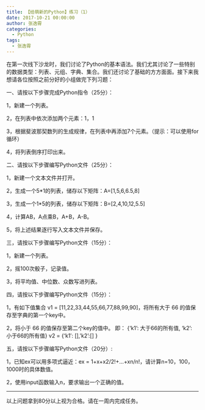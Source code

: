 ```yaml
---
title: 【给萌新的Python】练习（1）
date: 2017-10-21 00:00:00
author: 张逸霄
categories:
  - Python
tags:
  - 张逸霄
---
```


在第一次线下沙龙时，我们讨论了Python的基本语法。我们尤其讨论了一些特别的数据类型：列表、元组、字典、集合。我们还讨论了基础的方方面面。接下来我想请各位按照之前分好的小组做完下列习题：

<!-- More -->

一、请按以下步骤完成Python指令（25分）：

1，新建一个列表。

2，在列表中依次添加两个元素：1，1

3，根据斐波那契数列的生成规律，在列表中再添加7个元素。（提示：可以使用for循环）

4，将列表倒序打印出来。

二、请按以下步骤编写Python文件（25分）：

1，新建一个文本文件并打开。

2，生成一个5*1的列表，储存以下矩阵：A=[1,5,6,6.5,8]

3，生成一个1*5的列表，储存以下矩阵：B=[2,4,10,12,5.5]

4，计算AB，A点乘B，A+B，A-B。

5，将上述结果逐行写入文本文件并保存。

三，请按以下步骤编写Python文件（15分）：

1，新建一个列表。

2，摇100次骰子，记录值。

3，将平均值、中位数、众数写进列表。

四，请按以下步骤编写Python文件（15分）：

1，有如下值集合 v1 = [11,22,33,44,55,66,77,88,99,90]，将所有大于 66 的值保存至字典的第一个key中。

2，将小于 66 的值保存至第二个key的值中。
即： {‘k1’: 大于66的所有值, ‘k2’: 小于66的所有值}
v2 = {‘k1′: [],’k2’:[] }

五，请按以下步骤编写Python文件（20分）:

1，已知ex可以用多项式逼近：ex = 1+x+x2/2!+…+xn/n!，请计算n=10，100，1000时的具体数值。

2，使用input函数输入n，要求输出一个正确的值。

------

以上问题拿到80分以上视为合格。请在一周内完成任务。

